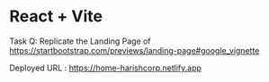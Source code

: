 # React + Vite

Task Q: Replicate the Landing Page of https://startbootstrap.com/previews/landing-page#google_vignette

Deployed URL : https://home-harishcorp.netlify.app
